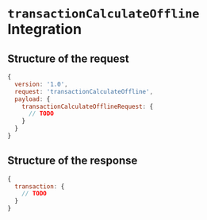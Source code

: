 # `transactionCalculateOffline` Integration

## Structure of the request
```js
{
  version: '1.0',
  request: 'transactionCalculateOffline',
  payload: {
    transactionCalculateOfflineRequest: {
      // TODO
    }
  }
}
```

## Structure of the response
```js
{
  transaction: {
    // TODO
  }
}
```
